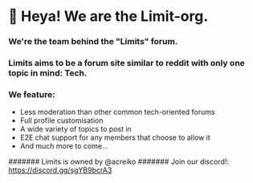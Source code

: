 # 👋 Heya! We are the Limit-org.
### We're the team behind the "Limits" forum.
### Limits aims to be a forum site similar to reddit with only one topic in mind: Tech.
### We feature:
 - Less moderation than other common tech-oriented forums
 - Full profile customisation
 - A wide variety of topics to post in
 - E2E chat support for any members that choose to allow it
 - And much more to come...


####### Limits is owned by @acreiko
####### Join our discord!: https://discord.gg/sgYB9bcrA3
